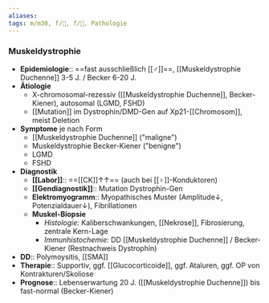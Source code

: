 ```yaml
---
aliases: 
tags: m/m30, f/🧠, f/🦄, Pathologie
---
```

### Muskeldystrophie
- **Epidemiologie**:: ==fast ausschließlich [[♂]]==, [[Muskeldystrophie Duchenne]] 3-5 J. / Becker 6-20 J.
- **Ätiologie**
	- X-chromosomal-rezessiv ([[Muskeldystrophie Duchenne]], Becker-Kiener), autosomal (LGMD, FSHD)
	- [[Mutation]] im Dystrophin/DMD-Gen auf Xp21-[[Chromosom]], meist Deletion
- **Symptome** je nach Form
	- [[Muskeldystrophie Duchenne]] ("maligne")
	- Muskeldystrophie Becker-Kiener ("benigne")
	- LGMD
	- FSHD
- **Diagnostik**
	- **[[Labor]]**:: ==[[CK]]↑↑== (auch bei [[♀]]-Konduktoren)
	- **[[Gendiagnostik]]**:: Mutation Dystrophin-Gen
	- **Elektromyogramm**:: Myopathisches Muster (Amplitude↓, Potenzialdauer↓), Fibrillationen
	- **Muskel-Biopsie**
		- *Histologie:* Kaliberschwankungen, [[Nekrose]], Fibrosierung, zentrale Kern-Lage
		- *Immunhistochemie:* DD [[Muskeldystrophie Duchenne]] / Becker-Kiener (Restnachweis Dystrophin)
- **DD**:: Polymoysitis, [[SMA]]
- **Therapie**:: Supportiv, ggf. [[Glucocorticoide]], ggf. Ataluren, ggf. OP von Kontrakturen/Skoliose
- **Prognose**:: Lebenserwartung 20 J. ([[Muskeldystrophie Duchenne]]) bis fast-normal (Becker-Kiener)